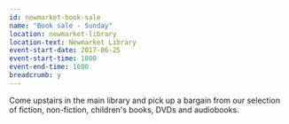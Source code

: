 ```yaml
---
id: newmarket-book-sale
name: "Book sale - Sunday"
location: newmarket-library
location-text: Newmarket Library
event-start-date: 2017-06-25
event-start-time: 1000
event-end-time: 1600
breadcrumb: y
---
```


Come upstairs in the main library and pick up a bargain from our selection of fiction, non-fiction, children's books, DVDs and audiobooks.
